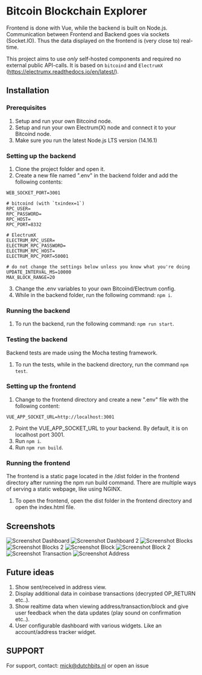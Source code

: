 # Bitcoin Blockchain Explorer
Frontend is done with Vue, while the backend is built on Node.js. Communication between Frontend and Backend goes via sockets (Socket.IO). Thus the data displayed on the frontend is (very close to) real-time.

This project aims to use *only* self-hosted components and required no external public API-calls. 
It is based on `bitcoind` and `ElectrumX` (https://electrumx.readthedocs.io/en/latest/).

## Installation

### Prerequisites
1. Setup and run your own Bitcoind node.
2. Setup and run your own Electrum(X) node and connect it to your Bitcoind node.
3. Make sure you run the latest Node.js LTS version (14.16.1)

### Setting up the backend
1. Clone the project folder and open it.
2. Create a new file named ".env" in the backend folder and add the following contents:
```dotenv
WEB_SOCKET_PORT=3001

# bitcoind (with `txindex=1`) 
RPC_USER=
RPC_PASSWORD=
RPC_HOST=
RPC_PORT=8332

# ElectrumX
ELECTRUM_RPC_USER=
ELECTRUM_RPC_PASSWORD=
ELECTRUM_RPC_HOST=
ELECTRUM_RPC_PORT=50001

# do not change the settings below unless you know what you're doing
UPDATE_INTERVAL_MS=10000
MAX_BLOCK_RANGE=20
```
3. Change the .env variables to your own Bitcoind/Electrum config.
4. While in the backend folder, run the following command: ```npm i```.

### Running the backend
1. To run the backend, run the following command: ```npm run start```.

### Testing the backend
Backend tests are made using the Mocha testing framework.
1. To run the tests, while in the backend directory, run the command ```npm test```.

### Setting up the frontend
1. Change to the frontend directory and create a new ".env" file with the following content:
```dotenv
VUE_APP_SOCKET_URL=http://localhost:3001
```
2. Point the VUE_APP_SOCKET_URL to your backend. By default, it is on localhost port 3001.
3. Run ```npm i```.
4. Run ```npm run build```.

### Running the frontend
The frontend is a static page located in the /dist folder in the frontend directory after running the npm run build command. There are multiple ways of serving a static webpage, like using NGINX.

1. To open the frontend, open the dist folder in the frontend directory and open the index.html file.

## Screenshots

![Screenshot Dashboard](https://i.ibb.co/W31BrfX/Screenshot-2021-05-04-at-20-21-08.png "Screenshot Dashboard")
![Screenshot Dashboard 2](https://i.ibb.co/4M6zN00/Screenshot-2021-05-04-at-20-21-28.png "Screenshot Dashboard 2")
![Screenshot Blocks](https://i.ibb.co/0YQQv5Y/Screenshot-2021-05-04-at-20-21-37.png "Screenshot Blocks")
![Screenshot Blocks 2](https://i.ibb.co/p0CV2N0/Screenshot-2021-05-04-at-20-21-44.png "Screenshot Blocks 2")
![Screenshot Block](https://i.ibb.co/M6YYK07/Screenshot-2021-05-04-at-20-22-11.png "Screenshot Block")
![Screenshot Block 2](https://i.ibb.co/ZgYV2f6/Screenshot-2021-05-04-at-20-22-20.png "Screenshot Block 2")
![Screenshot Transaction](https://i.ibb.co/JH474z4/Screenshot-2021-05-04-at-20-22-37.png "Screenshot Transaction")
![Screenshot Address](https://i.ibb.co/Vx9nzw3/Screenshot-2021-05-04-at-20-22-47.png "Screenshot Address")

## Future ideas
1. Show sent/received in address view.
2. Display additional data in coinbase transactions (decrypted OP_RETURN etc..).
3. Show realtime data when viewing address/transaction/block and give user feedback when the data updates (play sound on confirmation etc..). 
4. User configurable dashboard with various widgets. Like an account/address tracker widget.

## SUPPORT
For support, contact: mick@dutchbits.nl
or open an issue


